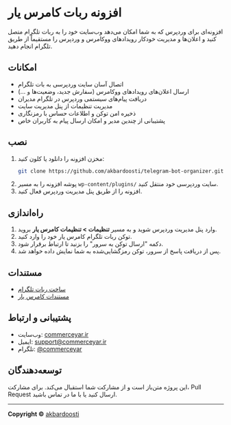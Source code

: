 # افزونه ربات کامرس یار

افزونه‌ای برای وردپرس که به شما امکان می‌دهد وب‌سایت خود را به ربات تلگرام متصل کنید و اعلان‌ها و مدیریت خودکار رویدادهای ووکامرس و وردپرس را مستقیماً از طریق تلگرام انجام دهید.

## امکانات

- اتصال آسان سایت وردپرسی به بات تلگرام
- ارسال اعلان‌های رویدادهای ووکامرس (سفارش جدید، وضعیت‌ها و ...)
- دریافت پیام‌های سیستمی وردپرس در تلگرام مدیران
- مدیریت تنظیمات از پنل مدیریت سایت
- ذخیره امن توکن و اطلاعات حساس با رمزنگاری
- پشتیبانی از چندین مدیر و امکان ارسال پیام به کاربران خاص

## نصب

1. مخزن افزونه را دانلود یا کلون کنید:
   ```bash
   git clone https://github.com/akbardoosti/telegram-bot-organizer.git
   ```
2. پوشه افزونه را به مسیر `wp-content/plugins/` سایت وردپرسی خود منتقل کنید.
3. افزونه را از طریق پنل مدیریت وردپرس فعال کنید.

## راه‌اندازی

1. وارد پنل مدیریت وردپرس شوید و به مسیر **تنظیمات > تنظیمات کامرس یار** بروید.
2. توکن ربات تلگرام کامرس یار خود را وارد کنید.
3. دکمه "ارسال توکن به سرور" را بزنید تا ارتباط برقرار شود.
4. پس از دریافت پاسخ از سرور، توکن رمزگشایی‌شده به شما نمایش داده خواهد شد.

## مستندات

- [ساخت ربات تلگرام](https://core.telegram.org/bots)
- [مستندات کامرس یار](https://commerceyar.ir)

## پشتیبانی و ارتباط

- وب‌سایت: [commerceyar.ir](https://commerceyar.ir)
- ایمیل: [support@commerceyar.ir](mailto:support@commerceyar.ir)
- تلگرام: [@commerceyar](https://t.me/commerceyar)

## توسعه‌دهندگان

این پروژه متن‌باز است و از مشارکت شما استقبال می‌کند. برای مشارکت، Pull Request ارسال کنید یا با ما در تماس باشید.

---

**Copyright ©**
[akbardoosti](https://github.com/akbardoosti)
